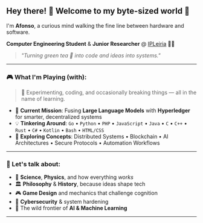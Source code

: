 ## Hey there! 👋 Welcome to my byte-sized world 🚀

I'm **Afonso**, a curious mind walking the fine line between hardware and software.

**Computer Engineering Student** & **Junior Researcher** @ [IPLeiria](https://www.ipleiria.pt) 🧠💡

> *"Turning green tea 🍵 into code and ideas into systems."*

---

### 🎮 What I'm Playing (with):

> 🧪 Experimenting, coding, and occasionally breaking things — all in the name of learning.

* 🔗 **Current Mission**: Fusing **Large Language Models** with **Hyperledger** for smarter, decentralized systems
* 💡 **Tinkering Around**:
  `Go` • `Python` • `PHP` • `JavaScript` • `Java` • `C` • `C++` • `Rust` • `C#` • `Kotlin` • `Bash` • `HTML/CSS`
* 🧠 **Exploring Concepts**:
  Distributed Systems • Blockchain • AI Architectures • Secure Protocols • Automation Workflows

---

### 💭 Let's talk about:

* 🧠 **Science**, **Physics**, and how everything *works*
* 🏛️ **Philosophy** & **History**, because ideas shape tech
* 🎮 **Game Design** and mechanics that challenge cognition
* 🔐 **Cybersecurity** & system hardening
* 🤖 The wild frontier of **AI & Machine Learning**

---
